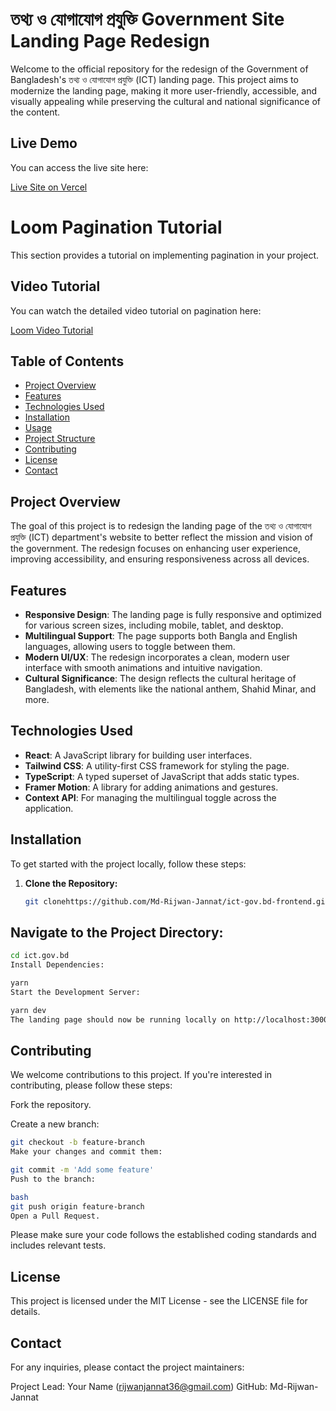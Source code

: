 # তথ্য ও যোগাযোগ প্রযুক্তি Government Site Landing Page Redesign

Welcome to the official repository for the redesign of the Government of Bangladesh's তথ্য ও যোগাযোগ প্রযুক্তি (ICT) landing page. This project aims to modernize the landing page, making it more user-friendly, accessible, and visually appealing while preserving the cultural and national significance of the content.

## Live Demo

You can access the live site here:

[Live Site on Vercel](https://ict-gov-bd.vercel.app/)

# Loom Pagination Tutorial

This section provides a tutorial on implementing pagination in your project.

## Video Tutorial

You can watch the detailed video tutorial on pagination here:

[Loom Video Tutorial](https://www.loom.com/share/3952b05883384493a79f996e97093e22?sid=16669f11-fd1b-4f89-9f0f-835f5a85f655)

## Table of Contents

- [Project Overview](#project-overview)
- [Features](#features)
- [Technologies Used](#technologies-used)
- [Installation](#installation)
- [Usage](#usage)
- [Project Structure](#project-structure)
- [Contributing](#contributing)
- [License](#license)
- [Contact](#contact)

## Project Overview

The goal of this project is to redesign the landing page of the তথ্য ও যোগাযোগ প্রযুক্তি (ICT) department's website to better reflect the mission and vision of the government. The redesign focuses on enhancing user experience, improving accessibility, and ensuring responsiveness across all devices.

## Features

- **Responsive Design**: The landing page is fully responsive and optimized for various screen sizes, including mobile, tablet, and desktop.
- **Multilingual Support**: The page supports both Bangla and English languages, allowing users to toggle between them.
- **Modern UI/UX**: The redesign incorporates a clean, modern user interface with smooth animations and intuitive navigation.
- **Cultural Significance**: The design reflects the cultural heritage of Bangladesh, with elements like the national anthem, Shahid Minar, and more.

## Technologies Used

- **React**: A JavaScript library for building user interfaces.
- **Tailwind CSS**: A utility-first CSS framework for styling the page.
- **TypeScript**: A typed superset of JavaScript that adds static types.
- **Framer Motion**: A library for adding animations and gestures.
- **Context API**: For managing the multilingual toggle across the application.

## Installation

To get started with the project locally, follow these steps:

1. **Clone the Repository:**

   ```bash
   git clonehttps://github.com/Md-Rijwan-Jannat/ict-gov.bd-frontend.git

   ```

## Navigate to the Project Directory:

```bash
cd ict.gov.bd
Install Dependencies:
```

```bash
yarn
Start the Development Server:
```

```bash
yarn dev
The landing page should now be running locally on http://localhost:3000.
```

## Contributing

We welcome contributions to this project. If you're interested in contributing, please follow these steps:

Fork the repository.

Create a new branch:

```bash
git checkout -b feature-branch
Make your changes and commit them:
```

```bash
git commit -m 'Add some feature'
Push to the branch:

bash
git push origin feature-branch
Open a Pull Request.
```

Please make sure your code follows the established coding standards and includes relevant tests.

## License

This project is licensed under the MIT License - see the LICENSE file for details.

## Contact

For any inquiries, please contact the project maintainers:

Project Lead: Your Name (rijwanjannat36@gmail.com)
GitHub: Md-Rijwan-Jannat
